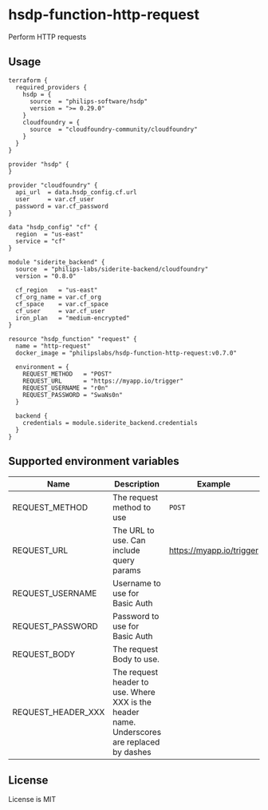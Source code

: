 # hsdp-function-http-request

Perform HTTP requests

## Usage
```hcl
terraform {
  required_providers {
    hsdp = {
      source  = "philips-software/hsdp"
      version = ">= 0.29.0"
    }
    cloudfoundry = {
      source  = "cloudfoundry-community/cloudfoundry"
    }
  }
}

provider "hsdp" {
}

provider "cloudfoundry" {
  api_url  = data.hsdp_config.cf.url
  user     = var.cf_user
  password = var.cf_password
}

data "hsdp_config" "cf" {
  region  = "us-east"
  service = "cf"
}

module "siderite_backend" {
  source  = "philips-labs/siderite-backend/cloudfoundry"
  version = "0.8.0"
  
  cf_region   = "us-east"
  cf_org_name = var.cf_org
  cf_space    = var.cf_space
  cf_user     = var.cf_user
  iron_plan   = "medium-encrypted"
}

resource "hsdp_function" "request" {
  name = "http-request"
  docker_image = "philipslabs/hsdp-function-http-request:v0.7.0"
  
  environment = {
    REQUEST_METHOD   = "POST"
    REQUEST_URL      = "https://myapp.io/trigger"
    REQUEST_USERNAME = "r0n"
    REQUEST_PASSWORD = "SwaNs0n"
  }
 
  backend {
    credentials = module.siderite_backend.credentials
  }
}
```

## Supported environment variables

| Name               | Description                                                                                 | Example                  |
|--------------------|---------------------------------------------------------------------------------------------|--------------------------|
| REQUEST_METHOD     | The request method to use                                                                   | `POST`                   |
| REQUEST_URL        | The URL to use. Can include query params                                                    | https://myapp.io/trigger |
| REQUEST_USERNAME   | Username to use for Basic Auth                                                              |                          |
| REQUEST_PASSWORD   | Password to use for Basic Auth                                                              |                          |
| REQUEST_BODY       | The request Body to use.                                                                    |                          |
| REQUEST_HEADER_XXX | The request header to use. Where XXX is the header name. Underscores are replaced by dashes |                          |

## License

License is MIT
